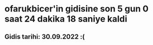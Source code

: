 # ofarukbicer'in gidisine son 5 gun 0 saat 24 dakika 18 saniye kaldi

## Gidis tarihi: 30.09.2022 :(